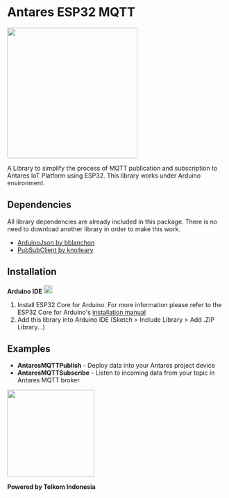 # Antares ESP32 MQTT
<img src="http://i66.tinypic.com/2m4w39c.jpg" width="300">  

A Library to simplify the process of MQTT publication and subscription to Antares IoT Platform using ESP32.
This library works under Arduino environment.    

## Dependencies
All library dependencies are already included in this package. There is no need to download another library in order to make this work.
* [ArduinoJson by bblanchon](https://github.com/bblanchon/ArduinoJson)
* [PubSubClient by knolleary](https://github.com/knolleary/pubsubclient)

## Installation  
**Arduino IDE** <img src="https://camo.githubusercontent.com/647cefc4a331bc5ab2a760d3c731b9d0b3f1259b/68747470733a2f2f7777772e61726475696e6f2e63632f66617669636f6e2e69636f" width="20">
1. Install ESP32 Core for Arduino. For more information please refer to the ESP32 Core for Arduino's [installation manual](https://github.com/espressif/arduino-esp32)
2. Add this library into Arduino IDE (Sketch > Include Library > Add .ZIP Library...)  

## Examples
* **AntaresMQTTPublish** - Deploy data into your Antares project device
* **AntaresMQTTSubscribe** - Listen to incoming data from your topic in Antares MQTT broker

<img src="https://upload.wikimedia.org/wikipedia/id/thumb/c/c4/Telkom_Indonesia_2013.svg/1200px-Telkom_Indonesia_2013.svg.png" width="200">  

**Powered by Telkom Indonesia**  
